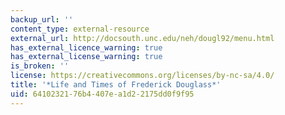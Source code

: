 ```yaml
---
backup_url: ''
content_type: external-resource
external_url: http://docsouth.unc.edu/neh/dougl92/menu.html
has_external_licence_warning: true
has_external_license_warning: true
is_broken: ''
license: https://creativecommons.org/licenses/by-nc-sa/4.0/
title: '*Life and Times of Frederick Douglass*'
uid: 64102321-76b4-407e-a1d2-2175dd0f9f95
---
```

